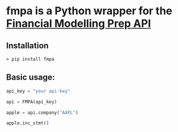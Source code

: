 # fmpa is a Python wrapper for the [Financial Modelling Prep API](https://financialmodelingprep.com/)

## Installation
```console
> pip install fmpa
```
## Basic usage:

```python
api_key = "your api-key"

api = FMPA(api_key)

apple = api.company("AAPL")

apple.inc_stmt()
```
